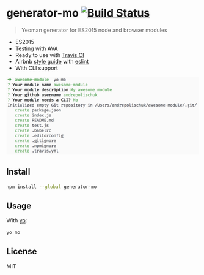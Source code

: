 # generator-mo [![Build Status][travis-image]][travis-url]

> Yeoman generator for ES2015 node and browser modules

* ES2015
* Testing with [AVA][ava]
* Ready to use with [Travis CI][travis]
* Airbnb [style guide][airbnb] with [eslint][eslint]
* With CLI support

![](screenshot.png)

## Install

```sh
npm install --global generator-mo
```

## Usage

With [yo][yo]:

```sh
yo mo
```

## License

MIT

[travis-url]: https://travis-ci.org/andrepolischuk/generator-mo
[travis-image]: https://travis-ci.org/andrepolischuk/generator-mo.svg?branch=master

[ava]: https://github.com/sindresorhus/ava
[travis]: https://travis-ci.org
[eslint]: https://github.com/eslint/eslint
[airbnb]: https://github.com/airbnb/javascript
[yo]: https://github.com/yeoman/yo
